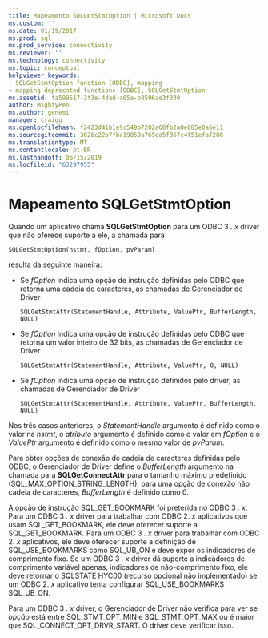 ```yaml
---
title: Mapeamento SQLGetStmtOption | Microsoft Docs
ms.custom: ''
ms.date: 01/19/2017
ms.prod: sql
ms.prod_service: connectivity
ms.reviewer: ''
ms.technology: connectivity
ms.topic: conceptual
helpviewer_keywords:
- SQLGetStmtOption function [ODBC], mapping
- mapping deprecated functions [ODBC], SQLGetStmtOption
ms.assetid: fa599517-3f3e-4dad-a65a-b8596ae3f330
author: MightyPen
ms.author: genemi
manager: craigg
ms.openlocfilehash: f2423d41b1e9c549b7202a68fb2a0e085e0a6e11
ms.sourcegitcommit: 3026c22b7fba19059a769ea5f367c4f51efaf286
ms.translationtype: MT
ms.contentlocale: pt-BR
ms.lasthandoff: 06/15/2019
ms.locfileid: "63297955"
---
```

# <a name="sqlgetstmtoption-mapping"></a>Mapeamento SQLGetStmtOption
Quando um aplicativo chama **SQLGetStmtOption** para um ODBC 3 *. x* driver que não oferece suporte a ele, a chamada para  
  
```  
SQLGetStmtOption(hstmt, fOption, pvParam)  
```  
  
 resulta da seguinte maneira:  
  
-   Se *fOption* indica uma opção de instrução definidas pelo ODBC que retorna uma cadeia de caracteres, as chamadas de Gerenciador de Driver  
  
    ```  
    SQLGetStmtAttr(StatementHandle, Attribute, ValuePtr, BufferLength, NULL)  
    ```  
  
-   Se *fOption* indica uma opção de instrução definidas pelo ODBC que retorna um valor inteiro de 32 bits, as chamadas de Gerenciador de Driver  
  
    ```  
    SQLGetStmtAttr(StatementHandle, Attribute, ValuePtr, 0, NULL)  
    ```  
  
-   Se *fOption* indica uma opção de instrução definidos pelo driver, as chamadas de Gerenciador de Driver  
  
    ```  
    SQLGetStmtAttr(StatementHandle, Attribute, ValuePtr, BufferLength, NULL)  
    ```  
  
 Nos três casos anteriores, o *StatementHandle* argumento é definido como o valor na *hstmt*, o *atributo* argumento é definido como o valor em *fOption* e o *ValuePtr* argumento é definido como o mesmo valor de *pvParam*.  
  
 Para obter opções de conexão de cadeia de caracteres definidas pelo ODBC, o Gerenciador de Driver define o *BufferLength* argumento na chamada para **SQLGetConnectAttr** para o tamanho máximo predefinido (SQL_MAX_OPTION_STRING_LENGTH); para uma opção de conexão não cadeia de caracteres, *BufferLength* é definido como 0.  
  
 A opção de instrução SQL_GET_BOOKMARK foi preterida no ODBC 3 *. x*. Para um ODBC 3 *. x* driver para trabalhar com ODBC 2. *x* aplicativos que usam SQL_GET_BOOKMARK, ele deve oferecer suporte a SQL_GET_BOOKMARK. Para um ODBC 3 *. x* driver para trabalhar com ODBC 2. *x* aplicativos, ele deve oferecer suporte a definição de SQL_USE_BOOKMARKS como SQL_UB_ON e deve expor os indicadores de comprimento fixo. Se um ODBC 3 *. x* driver dá suporte a indicadores de comprimento variável apenas, indicadores de não-comprimento fixo, ele deve retornar o SQLSTATE HYC00 (recurso opcional não implementado) se um ODBC 2. *x* aplicativo tenta configurar SQL_USE_BOOKMARKS SQL_UB_ON.  
  
 Para um ODBC 3 *. x* driver, o Gerenciador de Driver não verifica para ver se *opção* está entre SQL_STMT_OPT_MIN e SQL_STMT_OPT_MAX ou é maior que SQL_CONNECT_OPT_DRVR_START. O driver deve verificar isso.
